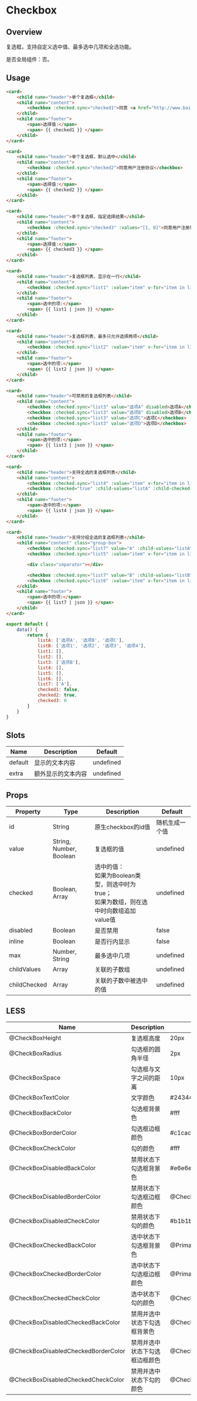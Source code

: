 # Checkbox

## Overview

复选框，支持自定义选中值、最多选中几项和全选功能。

是否全局组件：否。

## Usage

```html
<card>
    <child name="header">单个复选框</child>
    <child name="content">
        <checkbox :checked.sync="checked1">同意 <a href="http://www.baidu.com" slot="extra">用户注册协议</a></checkbox>
    </child>
    <child name="footer">
        <span>选择值:</span>
        <span> {{ checked1 }} </span>
    </child>
</card>

<card>
    <child name="header">单个复选框，默认选中</child>
    <child name="content">
        <checkbox :checked.sync="checked2">同意用户注册协议</checkbox>
    </child>
    <child name="footer">
        <span>选择值:</span>
        <span> {{ checked2 }} </span>
    </child>
</card>

<card>
    <child name="header">单个复选框，指定选择结果</child>
    <child name="content">
        <checkbox :checked.sync="checked3" :values="[1, 0]">同意用户注册协议</checkbox>
    </child>
    <child name="footer">
        <span>选择值:</span>
        <span> {{ checked3 }} </span>
    </child>
</card>

<card>
    <child name="header">复选框列表，显示在一行</child>
    <child name="content">
        <checkbox :checked.sync="list1" :value="item" v-for="item in listA" inline>{{item}}</checkbox>
    </child>
    <child name="footer">
        <span>选中的项:</span>
        <span> {{ list1 | json }} </span>
    </child>
</card>

<card>
    <child name="header">复选框列表，最多只允许选择两项</child>
    <child name="content">
        <checkbox :checked.sync="list2" :value="item" v-for="item in listB" max="2">{{item}}</checkbox>
    </child>
    <child name="footer">
        <span>选中的项:</span>
        <span> {{ list2 | json }} </span>
    </child>
</card>

<card>
    <child name="header">可禁用的复选框列表</child>
    <child name="content">
        <checkbox :checked.sync="list3" value="选项A" disabled>选项A</checkbox>
        <checkbox :checked.sync="list3" value="选项B" disabled>选项B</checkbox>
        <checkbox :checked.sync="list3" value="选项C">选项C</checkbox>
        <checkbox :checked.sync="list3" value="选项D">选项D</checkbox>
    </child>
    <child name="footer">
        <span>选中的项:</span>
        <span> {{ list3 | json }} </span>
    </child>
</card>

<card>
    <child name="header">支持全选的复选框列表</child>
    <child name="content">
        <checkbox :checked.sync="list4" :value="item" v-for="item in listA">{{item}}</checkbox>
        <checkbox :checked="true" :child-values="listA" :child-checked.sync="list4">全选</checkbox>
    </child>
    <child name="footer">
        <span>选中的项:</span>
        <span> {{ list4 | json }} </span>
    </child>
</card>

<card>
    <child name="header">支持分组全选的复选框列表</child>
    <child name="content" class="group-box">
        <checkbox :checked.sync="list7" value="A" :child-values="listA" :child-checked.sync="list5" max="1">选择分组A</checkbox>
        <checkbox :checked.sync="list5" :value="item" v-for="item in listA" class="box-item">{{item}}</checkbox>

        <div class="separator"></div>

        <checkbox :checked.sync="list7" value="B" :child-values="listB" :child-checked.sync="list6" max="1">选择分组B</checkbox>
        <checkbox :checked.sync="list6" :value="item" v-for="item in listB" class="box-item">{{item}}</checkbox>
    </child>
    <child name="footer">
        <span>选中的项:</span>
        <span> {{ list7 | json }} </span>
    </child>
</card>
```

```javascript
export default {
    data() {
        return {
            listA: ['选项A', '选项B', '选项C'],
            listB: ['选项1', '选项2', '选项3', '选项4'],
            list1: [],
            list2: [],
            list3: ['选项B'],
            list4: [],
            list5: [],
            list6: [],
            list7: ['A'],
            checked1: false,
            checked2: true,
            checked3: 0
        }
    }
}
```

## Slots

| Name | Description | Default |
| ----- | ----- | ----- |
| default | 显示的文本内容 | undefined |
| extra | 额外显示的文本内容 | undefined |

## Props

| Property | Type | Description | Default |
| ----- | ----- | ----- | ----- |
| id | String | 原生checkbox的id值 | 随机生成一个值 |
| value | String, Number, Boolean | 复选框的值 | undefined |
| checked | Boolean, Array | 选中的值：<br>如果为Boolean类型，则选中时为true；<br>如果为数组，则在选中时向数组追加value值 | undefined |
| disabled | Boolean | 是否禁用 | false |
| inline | Boolean | 是否行内显示 | false |
| max | Number, String | 最多选中几项 | undefined |
| childValues | Array | 关联的子数组 | undefined |
| childChecked | Array | 关联的子数中被选中的值 | undefined |

## LESS

| Name | Description | Default |
| ----- | ----- | ----- |
| @CheckBoxHeight | 复选框高度 | 20px |
| @CheckBoxRadius | 勾选框的圆角半径 | 2px |
| @CheckBoxSpace | 勾选框与文字之间的距离 | 10px |
| @CheckBoxTextColor | 文字颜色 | \#243441 |
| @CheckBoxBackColor | 勾选框背景色 | \#fff |
| @CheckBoxBorderColor | 勾选框边框颜色 | \#c1caca |
| @CheckBoxCheckColor | 勾的颜色 | \#fff |
| @CheckBoxDisabledBackColor | 禁用状态下勾选框背景色 | \#e6e6e6 |
| @CheckBoxDisabledBorderColor | 禁用状态下勾选框边框颜色 | @CheckBoxBorderColor |
| @CheckBoxDisabledCheckColor | 禁用状态下勾的颜色 | \#b1b1b1 |
| @CheckBoxCheckedBackColor | 选中状态下勾选框背景色 | @PrimaryColor |
| @CheckBoxCheckedBorderColor | 选中状态下勾选框边框颜色 | @PrimaryColor |
| @CheckBoxCheckedCheckColor | 选中状态下勾的颜色 | @CheckBoxCheckColor |
| @CheckBoxDisabledCheckedBackColor | 禁用并选中状态下勾选框背景色 | @CheckBoxDisabledBackColor |
| @CheckBoxDisabledCheckedBorderColor | 禁用并选中状态下勾选框边框颜色 | @CheckBoxBorderColor |
| @CheckBoxDisabledCheckedCheckColor | 禁用并选中状态下勾的颜色 | @CheckBoxDisabledCheckColor |